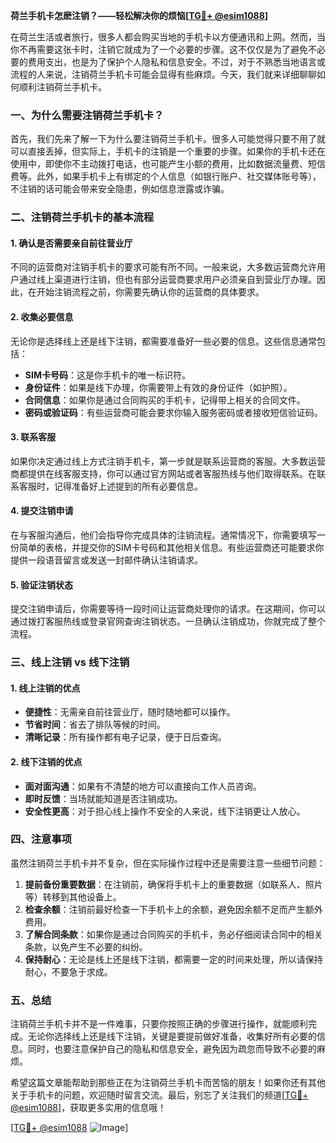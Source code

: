 **荷兰手机卡怎麽注销？——轻松解决你的烦恼[[TG💪+ @esim1088](https://t.me/s/esim1088)]**

在荷兰生活或者旅行，很多人都会购买当地的手机卡以方便通讯和上网。然而，当你不再需要这张卡时，注销它就成为了一个必要的步骤。这不仅仅是为了避免不必要的费用支出，也是为了保护个人隐私和信息安全。不过，对于不熟悉当地语言或流程的人来说，注销荷兰手机卡可能会显得有些麻烦。今天，我们就来详细聊聊如何顺利注销荷兰手机卡。

### 一、为什么需要注销荷兰手机卡？

首先，我们先来了解一下为什么要注销荷兰手机卡。很多人可能觉得只要不用了就可以直接丢掉，但实际上，手机卡的注销是一个重要的步骤。如果你的手机卡还在使用中，即使你不主动拨打电话，也可能产生小额的费用，比如数据流量费、短信费等。此外，如果手机卡上有绑定的个人信息（如银行账户、社交媒体账号等），不注销的话可能会带来安全隐患，例如信息泄露或诈骗。

### 二、注销荷兰手机卡的基本流程

#### 1. 确认是否需要亲自前往营业厅

不同的运营商对注销手机卡的要求可能有所不同。一般来说，大多数运营商允许用户通过线上渠道进行注销，但也有部分运营商要求用户必须亲自到营业厅办理。因此，在开始注销流程之前，你需要先确认你的运营商的具体要求。

#### 2. 收集必要信息

无论你是选择线上还是线下注销，都需要准备好一些必要的信息。这些信息通常包括：

- **SIM卡号码**：这是你手机卡的唯一标识符。
- **身份证件**：如果是线下办理，你需要带上有效的身份证件（如护照）。
- **合同信息**：如果你是通过合同购买的手机卡，记得带上相关的合同文件。
- **密码或验证码**：有些运营商可能会要求你输入服务密码或者接收短信验证码。

#### 3. 联系客服

如果你决定通过线上方式注销手机卡，第一步就是联系运营商的客服。大多数运营商都提供在线客服支持，你可以通过官方网站或者客服热线与他们取得联系。在联系客服时，记得准备好上述提到的所有必要信息。

#### 4. 提交注销申请

在与客服沟通后，他们会指导你完成具体的注销流程。通常情况下，你需要填写一份简单的表格，并提交你的SIM卡号码和其他相关信息。有些运营商还可能要求你提供一段语音留言或发送一封邮件确认注销请求。

#### 5. 验证注销状态

提交注销申请后，你需要等待一段时间让运营商处理你的请求。在这期间，你可以通过拨打客服热线或登录官网查询注销状态。一旦确认注销成功，你就完成了整个流程。

### 三、线上注销 vs 线下注销

#### 1. 线上注销的优点

- **便捷性**：无需亲自前往营业厅，随时随地都可以操作。
- **节省时间**：省去了排队等候的时间。
- **清晰记录**：所有操作都有电子记录，便于日后查询。

#### 2. 线下注销的优点

- **面对面沟通**：如果有不清楚的地方可以直接向工作人员咨询。
- **即时反馈**：当场就能知道是否注销成功。
- **安全性更高**：对于担心线上操作不安全的人来说，线下注销更让人放心。

### 四、注意事项

虽然注销荷兰手机卡并不复杂，但在实际操作过程中还是需要注意一些细节问题：

1. **提前备份重要数据**：在注销前，确保将手机卡上的重要数据（如联系人、照片等）转移到其他设备上。
2. **检查余额**：注销前最好检查一下手机卡上的余额，避免因余额不足而产生额外费用。
3. **了解合同条款**：如果你是通过合同购买的手机卡，务必仔细阅读合同中的相关条款，以免产生不必要的纠纷。
4. **保持耐心**：无论是线上还是线下注销，都需要一定的时间来处理，所以请保持耐心，不要急于求成。

### 五、总结

注销荷兰手机卡并不是一件难事，只要你按照正确的步骤进行操作，就能顺利完成。无论你选择线上还是线下注销，关键是要提前做好准备，收集好所有必要的信息。同时，也要注意保护自己的隐私和信息安全，避免因为疏忽而导致不必要的麻烦。

希望这篇文章能帮助到那些正在为注销荷兰手机卡而苦恼的朋友！如果你还有其他关于手机卡的问题，欢迎随时留言交流。最后，别忘了关注我们的频道[[TG💪+ @esim1088](https://t.me/s/esim1088)]，获取更多实用的信息哦！

[[TG💪+ @esim1088](https://t.me/s/esim1088) ![Image](https://i.postimg.cc/4NQfJmqS/Snipaste-2025-05-13-00-14-12.png)]